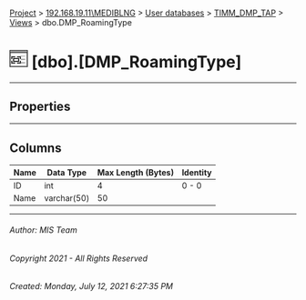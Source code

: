 #### 

[Project](../../../../index.md) > [192.168.19.11\\MEDIBLNG](../../../index.md) > [User databases](../../index.md) > [TIMM_DMP_TAP](../index.md) > [Views](Views.md) > dbo.DMP_RoamingType

# ![Views](../../../../Images/View32.png) [dbo].[DMP_RoamingType]

---

## <a name="#properties"></a>Properties



---

## <a name="#columns"></a>Columns

| Name | Data Type | Max Length (Bytes) | Identity |
|---|---|---|---|
| ID | int | 4 | 0 - 0 |
| Name | varchar(50) | 50 |  |


---

###### Author:  MIS Team

###### Copyright 2021 - All Rights Reserved

###### Created: Monday, July 12, 2021 6:27:35 PM

